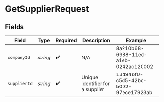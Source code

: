 # GetSupplierRequest


## Fields

| Field                                | Type                                 | Required                             | Description                          | Example                              |
| ------------------------------------ | ------------------------------------ | ------------------------------------ | ------------------------------------ | ------------------------------------ |
| `companyId`                          | *string*                             | :heavy_check_mark:                   | N/A                                  | 8a210b68-6988-11ed-a1eb-0242ac120002 |
| `supplierId`                         | *string*                             | :heavy_check_mark:                   | Unique identifier for a supplier     | 13d946f0-c5d5-42bc-b092-97ece17923ab |